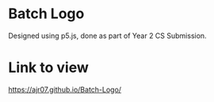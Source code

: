 # Batch Logo
Designed using p5.js, done as part of Year 2 CS Submission. 
# Link to view 
https://ajr07.github.io/Batch-Logo/

